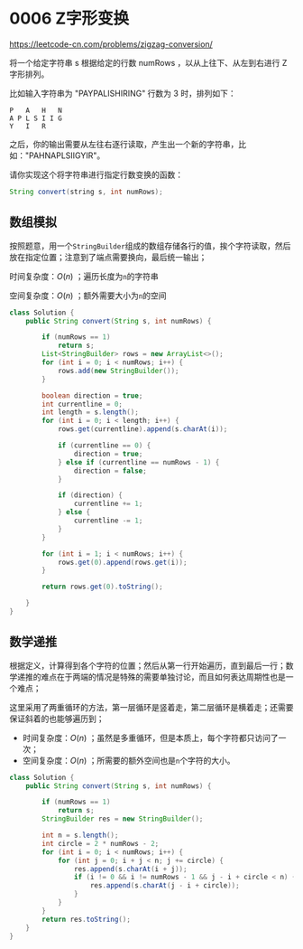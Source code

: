 # 0006 Z字形变换

https://leetcode-cn.com/problems/zigzag-conversion/

将一个给定字符串 s 根据给定的行数 numRows ，以从上往下、从左到右进行 Z 字形排列。

比如输入字符串为 "PAYPALISHIRING" 行数为 3 时，排列如下：

```
P   A   H   N
A P L S I I G
Y   I   R
```


之后，你的输出需要从左往右逐行读取，产生出一个新的字符串，比如："PAHNAPLSIIGYIR"。

请你实现这个将字符串进行指定行数变换的函数：

```java
String convert(string s, int numRows);
```

## 数组模拟

按照题意，用一个`StringBuilder`组成的数组存储各行的值，挨个字符读取，然后放在指定位置；注意到了端点需要换向，最后统一输出；

时间复杂度：$O(n)$ ；遍历长度为`n`的字符串

空间复杂度：$O(n)$ ；额外需要大小为`n`的空间

```java
class Solution {
    public String convert(String s, int numRows) {

        if (numRows == 1)
            return s;
        List<StringBuilder> rows = new ArrayList<>();
        for (int i = 0; i < numRows; i++) {
            rows.add(new StringBuilder());
        }

        boolean direction = true;
        int currentline = 0;
        int length = s.length();
        for (int i = 0; i < length; i++) {
            rows.get(currentline).append(s.charAt(i));

            if (currentline == 0) {
                direction = true;
            } else if (currentline == numRows - 1) {
                direction = false;
            }

            if (direction) {
                currentline += 1;
            } else {
                currentline -= 1;
            }
        }

        for (int i = 1; i < numRows; i++) {
            rows.get(0).append(rows.get(i));
        }

        return rows.get(0).toString();

    }
}
```

## 数学递推

根据定义，计算得到各个字符的位置；然后从第一行开始遍历，直到最后一行；数学递推的难点在于两端的情况是特殊的需要单独讨论，而且如何表达周期性也是一个难点；

这里采用了两重循环的方法，第一层循环是竖着走，第二层循环是横着走；还需要保证斜着的也能够遍历到；

* 时间复杂度：$O(n)$ ；虽然是多重循环，但是本质上，每个字符都只访问了一次；
* 空间复杂度：$O(n)$ ；所需要的额外空间也是`n`个字符的大小。

```java
class Solution {
    public String convert(String s, int numRows) {

        if (numRows == 1)
            return s;
        StringBuilder res = new StringBuilder();

        int n = s.length();
        int circle = 2 * numRows - 2;
        for (int i = 0; i < numRows; i++) {
            for (int j = 0; i + j < n; j += circle) {
                res.append(s.charAt(i + j));
                if (i != 0 && i != numRows - 1 && j - i + circle < n) {
                    res.append(s.charAt(j - i + circle));
                }
            }
        }
        return res.toString();
    }
}
```

